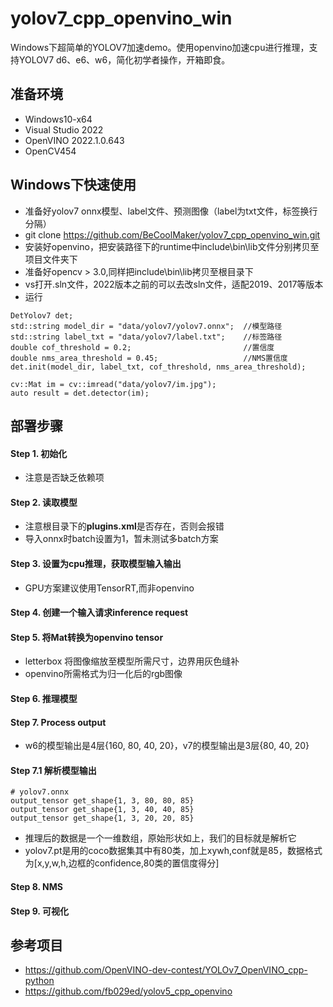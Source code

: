 # yolov7_cpp_openvino_win
Windows下超简单的YOLOV7加速demo。使用openvino加速cpu进行推理，支持YOLOV7 d6、e6、w6，简化初学者操作，开箱即食。

## 准备环境
- Windows10-x64
- Visual Studio 2022
- OpenVINO 2022.1.0.643
- OpenCV454

## Windows下快速使用
- 准备好yolov7 onnx模型、label文件、预测图像（label为txt文件，标签换行分隔）
- git clone https://github.com/BeCoolMaker/yolov7_cpp_openvino_win.git
- 安装好openvino，把安装路径下的runtime中include\bin\lib文件分别拷贝至项目文件夹下
- 准备好opencv > 3.0,同样把include\bin\lib拷贝至根目录下
- vs打开.sln文件，2022版本之前的可以去改sln文件，适配2019、2017等版本
- 运行
```
DetYolov7 det;
std::string model_dir = "data/yolov7/yolov7.onnx";  //模型路径
std::string label_txt = "data/yolov7/label.txt";    //标签路径
double cof_threshold = 0.2;                         //置信度
double nms_area_threshold = 0.45;                   //NMS置信度
det.init(model_dir, label_txt, cof_threshold, nms_area_threshold);

cv::Mat im = cv::imread("data/yolov7/im.jpg");
auto result = det.detector(im);
```
## 部署步骤
#### Step 1. 初始化
- 注意是否缺乏依赖项
#### Step 2. 读取模型
- 注意根目录下的**plugins.xml**是否存在，否则会报错
- 导入onnx时batch设置为1，暂未测试多batch方案
#### Step 3. 设置为cpu推理，获取模型输入输出
- GPU方案建议使用TensorRT,而非openvino
#### Step 4. 创建一个输入请求inference request
#### Step 5. 将Mat转换为openvino tensor
- letterbox 将图像缩放至模型所需尺寸，边界用灰色缝补
- openvino所需格式为归一化后的rgb图像
#### Step 6. 推理模型
#### Step 7. Process output
- w6的模型输出是4层{160, 80, 40, 20}，v7的模型输出是3层{80, 40, 20}
#### Step 7.1 解析模型输出
```
# yolov7.onnx
output_tensor get_shape{1, 3, 80, 80, 85}
output_tensor get_shape{1, 3, 40, 40, 85}
output_tensor get_shape{1, 3, 20, 20, 85}
```
- 推理后的数据是一个一维数组，原始形状如上，我们的目标就是解析它
- yolov7.pt是用的coco数据集其中有80类，加上xywh,conf就是85，数据格式为[x,y,w,h,边框的confidence,80类的置信度得分]
#### Step 8. NMS
#### Step 9. 可视化

## 参考项目
- https://github.com/OpenVINO-dev-contest/YOLOv7_OpenVINO_cpp-python
- https://github.com/fb029ed/yolov5_cpp_openvino
